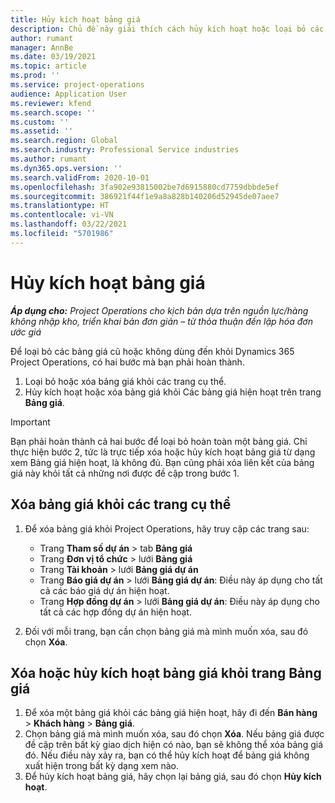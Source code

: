 ```yaml
---
title: Hủy kích hoạt bảng giá
description: Chủ đề này giải thích cách hủy kích hoạt hoặc loại bỏ các bảng giá cũ hoặc không dùng đến.
author: rumant
manager: AnnBe
ms.date: 03/19/2021
ms.topic: article
ms.prod: ''
ms.service: project-operations
audience: Application User
ms.reviewer: kfend
ms.search.scope: ''
ms.custom: ''
ms.assetid: ''
ms.search.region: Global
ms.search.industry: Professional Service industries
ms.author: rumant
ms.dyn365.ops.version: ''
ms.search.validFrom: 2020-10-01
ms.openlocfilehash: 3fa902e93815002be7d6915880cd7759dbbde5ef
ms.sourcegitcommit: 386921f44f1e9a8a828b140206d52945de07aee7
ms.translationtype: HT
ms.contentlocale: vi-VN
ms.lasthandoff: 03/22/2021
ms.locfileid: "5701986"
---
```

# <a name="deactivate-price-lists"></a>Hủy kích hoạt bảng giá 

_**Áp dụng cho:** Project Operations cho kịch bản dựa trên nguồn lực/hàng không nhập kho, triển khai bản đơn giản – từ thỏa thuận đến lập hóa đơn ước giá_

Để loại bỏ các bảng giá cũ hoặc không dùng đến khỏi Dynamics 365 Project Operations, có hai bước mà bạn phải hoàn thành. 

1. Loại bỏ hoặc xóa bảng giá khỏi các trang cụ thể.
2. Hủy kích hoạt hoặc xóa bảng giá khỏi Các bảng giá hiện hoạt trên trang **Bảng giá**.

>[!IMPORTANT]
> Bạn phải hoàn thành cả hai bước để loại bỏ hoàn toàn một bảng giá. Chỉ thực hiện bước 2, tức là trực tiếp xóa hoặc hủy kích hoạt bảng giá từ dạng xem Bảng giá hiện hoạt, là không đủ. Bạn cũng phải xóa liên kết của bảng giá này khỏi tất cả những nơi được đề cập trong bước 1.

## <a name="delete-the-price-list-from-specific-pages"></a>Xóa bảng giá khỏi các trang cụ thể
1. Để xóa bảng giá khỏi Project Operations, hãy truy cập các trang sau:  

      - Trang **Tham số dự án** > tab **Bảng giá**
      - Trang **Đơn vị tổ chức** > lưới **Bảng giá**
      - Trang **Tài khoản** > lưới **Bảng giá dự án**
      - Trang **Báo giá dự án** > lưới **Bảng giá dự án**: Điều này áp dụng cho tất cả các báo giá dự án hiện hoạt.
      - Trang **Hợp đồng dự án** > lưới **Bảng giá dự án**: Điều này áp dụng cho tất cả các hợp đồng dự án hiện hoạt.

 2. Đối với mỗi trang, bạn cần chọn bảng giá mà mình muốn xóa, sau đó chọn **Xóa**. 
 
## <a name="delete-or-deactivate-the-price-list-from-the-price-lists-page"></a>Xóa hoặc hủy kích hoạt bảng giá khỏi trang Bảng giá
 
1. Để xóa một bảng giá khỏi các bảng giá hiện hoạt, hãy đi đến **Bán hàng** > **Khách hàng** > **Bảng giá**. 
2. Chọn bảng giá mà mình muốn xóa, sau đó chọn **Xóa**. Nếu bảng giá được đề cập trên bất kỳ giao dịch hiện có nào, bạn sẽ không thể xóa bảng giá đó. Nếu điều này xảy ra, bạn có thể hủy kích hoạt để bảng giá không xuất hiện trong bất kỳ dạng xem nào. 
3. Để hủy kích hoạt bảng giá, hãy chọn lại bảng giá, sau đó chọn **Hủy kích hoạt**.   
